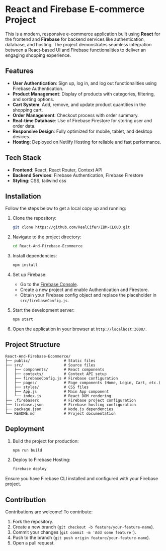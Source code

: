 # React and Firebase E-commerce Project

This is a modern, responsive e-commerce application built using **React** for the frontend and **Firebase** for backend services like authentication, database, and hosting. The project demonstrates seamless integration between a React-based UI and Firebase functionalities to deliver an engaging shopping experience.

## Features

- **User Authentication**: Sign up, log in, and log out functionalities using Firebase Authentication.
- **Product Management**: Display of products with categories, filtering, and sorting options.
- **Cart System**: Add, remove, and update product quantities in the shopping cart.
- **Order Management**: Checkout process with order summary.
- **Real-time Database**: Use of Firebase Firestore for storing user and order data.
- **Responsive Design**: Fully optimized for mobile, tablet, and desktop devices.
- **Hosting**: Deployed on Netlify Hosting for reliable and fast performance.

## Tech Stack

- **Frontend**: React, React Router, Context API
- **Backend Services**: Firebase Authentication, Firebase Firestore
- **Styling**: CSS, tailwind css

## Installation

Follow the steps below to get a local copy up and running:

1. Clone the repository:
   ```bash
   git clone https://github.com/RealCifer/IBM-CLOUD.git
   ```

2. Navigate to the project directory:
   ```bash
   cd React-And-Firebase-Ecommerce
   ```

3. Install dependencies:
   ```bash
   npm install
   ```

4. Set up Firebase:
   - Go to the [Firebase Console](https://console.firebase.google.com/).
   - Create a new project and enable Authentication and Firestore.
   - Obtain your Firebase config object and replace the placeholder in `src/firebaseConfig.js`.

5. Start the development server:
   ```bash
   npm start
   ```

6. Open the application in your browser at `http://localhost:3000/`.

## Project Structure

```
React-And-Firebase-Ecommerce/
├── public/               # Static files
├── src/                  # Source files
│   ├── components/       # React components
│   ├── contexts/         # Context API setup
│   ├── firebaseConfig.js # Firebase configuration
│   ├── pages/            # Page components (Home, Login, Cart, etc.)
│   ├── styles/           # CSS files
│   ├── App.js            # Main App component
│   └── index.js          # React DOM rendering
├── .firebaserc           # Firebase project configuration
├── firebase.json         # Firebase hosting configuration
├── package.json          # Node.js dependencies
└── README.md             # Project documentation
```

## Deployment

1. Build the project for production:
   ```bash
   npm run build
   ```

2. Deploy to Firebase Hosting:
   ```bash
   firebase deploy
   ```

Ensure you have Firebase CLI installed and configured with your Firebase project.


## Contribution

Contributions are welcome! To contribute:

1. Fork the repository.
2. Create a new branch (`git checkout -b feature/your-feature-name`).
3. Commit your changes (`git commit -m 'Add some feature'`).
4. Push to the branch (`git push origin feature/your-feature-name`).
5. Open a pull request.

